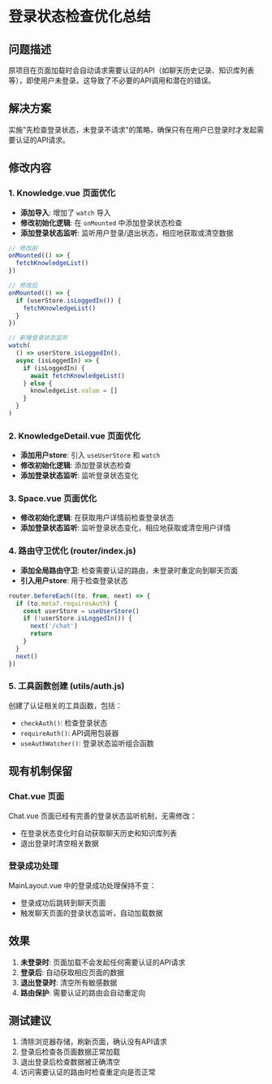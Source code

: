 # 登录状态检查优化总结

## 问题描述
原项目在页面加载时会自动请求需要认证的API（如聊天历史记录、知识库列表等），即使用户未登录。这导致了不必要的API调用和潜在的错误。

## 解决方案
实施"先检查登录状态，未登录不请求"的策略，确保只有在用户已登录时才发起需要认证的API请求。

## 修改内容

### 1. Knowledge.vue 页面优化
- **添加导入**: 增加了 `watch` 导入
- **修改初始化逻辑**: 在 `onMounted` 中添加登录状态检查
- **添加登录状态监听**: 监听用户登录/退出状态，相应地获取或清空数据

```javascript
// 修改前
onMounted(() => {
  fetchKnowledgeList()
})

// 修改后
onMounted(() => {
  if (userStore.isLoggedIn()) {
    fetchKnowledgeList()
  }
})

// 新增登录状态监听
watch(
  () => userStore.isLoggedIn(),
  async (isLoggedIn) => {
    if (isLoggedIn) {
      await fetchKnowledgeList()
    } else {
      knowledgeList.value = []
    }
  }
)
```

### 2. KnowledgeDetail.vue 页面优化
- **添加用户store**: 引入 `useUserStore` 和 `watch`
- **修改初始化逻辑**: 添加登录状态检查
- **添加登录状态监听**: 监听登录状态变化

### 3. Space.vue 页面优化
- **修改初始化逻辑**: 在获取用户详情前检查登录状态
- **添加登录状态监听**: 监听登录状态变化，相应地获取或清空用户详情

### 4. 路由守卫优化 (router/index.js)
- **添加全局路由守卫**: 检查需要认证的路由，未登录时重定向到聊天页面
- **引入用户store**: 用于检查登录状态

```javascript
router.beforeEach((to, from, next) => {
  if (to.meta?.requiresAuth) {
    const userStore = useUserStore()
    if (!userStore.isLoggedIn()) {
      next('/chat')
      return
    }
  }
  next()
})
```

### 5. 工具函数创建 (utils/auth.js)
创建了认证相关的工具函数，包括：
- `checkAuth()`: 检查登录状态
- `requireAuth()`: API调用包装器
- `useAuthWatcher()`: 登录状态监听组合函数

## 现有机制保留

### Chat.vue 页面
Chat.vue 页面已经有完善的登录状态监听机制，无需修改：
- 在登录状态变化时自动获取聊天历史和知识库列表
- 退出登录时清空相关数据

### 登录成功处理
MainLayout.vue 中的登录成功处理保持不变：
- 登录成功后跳转到聊天页面
- 触发聊天页面的登录状态监听，自动加载数据

## 效果
1. **未登录时**: 页面加载不会发起任何需要认证的API请求
2. **登录后**: 自动获取相应页面的数据
3. **退出登录时**: 清空所有敏感数据
4. **路由保护**: 需要认证的路由会自动重定向

## 测试建议
1. 清除浏览器存储，刷新页面，确认没有API请求
2. 登录后检查各页面数据正常加载
3. 退出登录后检查数据被正确清空
4. 访问需要认证的路由时检查重定向是否正常
